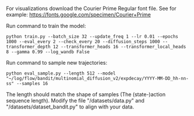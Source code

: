 
For visualizations download the Courier Prime Regular font file. See for example: https://fonts.google.com/specimen/Courier+Prime

Run command to train the model:

``python train.py --batch_size 32 --update_freq 1 --lr 0.01 --epochs 1000 --eval_every 2 --check_every 20 --diffusion_steps 1000 --transformer_depth 12 --transformer_heads 16 --transformer_local_heads 8 --gamma 0.99 --log_wandb False``


Run command to sample new trajectories:

``python eval_sample.py --length 512 --model "~/log/flow/bandit/multinomial_diffusion_v2/expdecay/YYYY-MM-DD_hh-nn-ss" --samples 16``

The length should match the shape of samples (The (state-)action sequence length). Modify the file "/datasets/data.py" and "/datasets/dataset_bandit.py" to align with your data.
